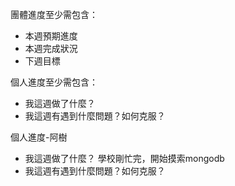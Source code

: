 團體進度至少需包含：

* 本週預期進度 
* 本週完成狀況
* 下週目標

個人進度至少需包含：

* 我這週做了什麼？
* 我這週有遇到什麼問題？如何克服？


個人進度-阿樹
* 我這週做了什麼？ 學校剛忙完，開始摸索mongodb
* 我這週有遇到什麼問題？如何克服？